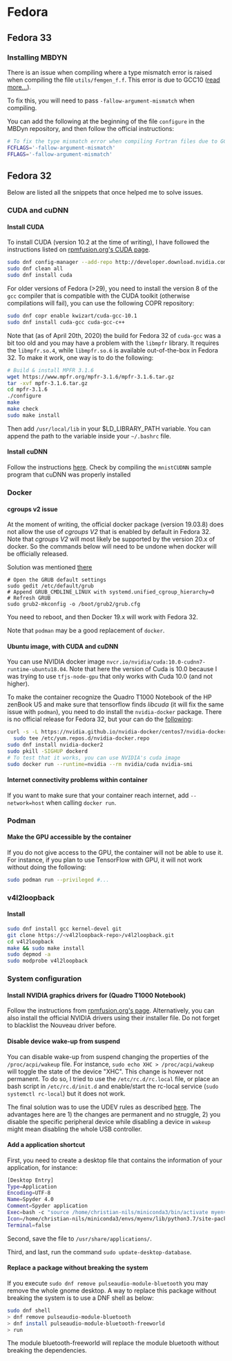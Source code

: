 # Fedora

## Fedora 33

### Installing MBDYN

There is an issue when compiling where a type mismatch error is raised when
compiling the file `utils/femgen_f.f`. This error is due to GCC10
([read more...](https://github.com/Unidata/netcdf-fortran/issues/212#issuecomment-600191468)).

To fix this, you will need to pass `-fallow-argument-mismatch` when compiling.

You can add the following at the beginning of the file `configure` in the
MBDyn repository, and then follow the official instructions:

```bash
# To fix the type mismatch error when compiling Fortran files due to GCC10
FCFLAGS='-fallow-argument-mismatch'
FFLAGS='-fallow-argument-mismatch'
```

## Fedora 32

Below are listed all the snippets that once helped me to solve issues.

### CUDA and cuDNN

#### Install CUDA

To install CUDA (version 10.2 at the time of writing), I have followed the
instructions listed on [rpmfusion.org's CUDA
page](https://rpmfusion.org/Howto/CUDA).

```bash
sudo dnf config-manager --add-repo http://developer.download.nvidia.com/compute/cuda/repos/fedora29/x86_64/cuda-fedora29.repo
sudo dnf clean all
sudo dnf install cuda
```

For older versions of Fedora (>29), you need to install the version 8 of the `gcc`
compiler that is compatible with the CUDA toolkit (otherwise compilations will fail), you can use the following COPR repository:

```bash
sudo dnf copr enable kwizart/cuda-gcc-10.1
sudo dnf install cuda-gcc cuda-gcc-c++
```

Note that (as of April 20th, 2020) the build for Fedora 32 of `cuda-gcc` was a
bit too old and you may have a problem with the `libmpfr` library. It requires
the `libmpfr.so.4`, while `libmpfr.so.6` is available out-of-the-box in Fedora 32. To make it work, one way is to do the following:

```bash
# Build & install MPFR 3.1.6
wget https://www.mpfr.org/mpfr-3.1.6/mpfr-3.1.6.tar.gz
tar -xvf mpfr-3.1.6.tar.gz
cd mpfr-3.1.6
./configure
make
make check
sudo make install
```

Then add `/usr/local/lib` in your \$LD_LIBRARY_PATH variable. You can append the
path to the variable inside your `~/.bashrc` file.

#### Install cuDNN

Follow the instructions
[here](https://docs.nvidia.com/deeplearning/sdk/cudnn-install/index.html#installlinux-rpm).
Check by compiling the `mnistCUDNN` sample program that cuDNN was properly installed

### Docker

#### cgroups v2 issue

At the moment of writing, the official docker package (version 19.03.8) does not
allow the use of _cgroups V2_ that is enabled by default in Fedora 32. Note that
_cgroups V2_ will most likely be supported by the version 20.x of docker. So
the commands below will need to be undone when docker will be officially
released.

Solution was mentioned [there](https://github.com/docker/for-linux/issues/665#issuecomment-533998047)

```
# Open the GRUB default settings
sudo gedit /etc/default/grub
# Append GRUB_CMDLINE_LINUX with systemd.unified_cgroup_hierarchy=0
# Refresh GRUB
sudo grub2-mkconfig -o /boot/grub2/grub.cfg
```

You need to reboot, and then Docker 19.x will work with Fedora 32.

Note that `podman` may be a good replacement of `docker`.

#### Ubuntu image, with CUDA and cuDNN

You can use NVIDIA docker image
`nvcr.io/nvidia/cuda:10.0-cudnn7-runtime-ubuntu18.04`. Note that here the
version of Cuda is 10.0 because I was trying to use `tfjs-node-gpu` that only
works with Cuda 10.0 (and not higher).

To make the container recognize the Quadro T1000 Notebook of the HP zenBook U5
and make sure that tensorflow finds _libcuda_ (it will fix the same issue with `podman`),
you need to do install the `nvidia-docker` package. There is no official release
for Fedora 32, but your can do the [following](https://github.com/NVIDIA/nvidia-docker/issues/553#issuecomment-381075335):

```bash
curl -s -L https://nvidia.github.io/nvidia-docker/centos7/nvidia-docker.repo | \
  sudo tee /etc/yum.repos.d/nvidia-docker.repo
sudo dnf install nvidia-docker2
sudo pkill -SIGHUP dockerd
# To test that it works, you can use NVIDIA's cuda image
sudo docker run --runtime=nvidia --rm nvidia/cuda nvidia-smi
```

#### Internet connectivity problems within container

If you want to make sure that your
container reach internet, add `--network=host` when calling `docker run`.

### Podman

#### Make the GPU accessible by the container

If you do not give access to the GPU, the container will not be able to use it.
For instance, if you plan to use TensorFlow with GPU, it will not work without
doing the following:

```bash
sudo podman run --privileged #...
```

### v4l2loopback

#### Install

```bash
sudo dnf install gcc kernel-devel git
git clone https://<v4l2loopback-repo>/v4l2loopback.git
cd v4l2loopback
make && sudo make install
sudo depmod -a
sudo modprobe v4l2loopback
```

### System configuration

#### Install NVIDIA graphics drivers for (Quadro T1000 Notebook)

Follow the instructions from [rpmfusion.org's page](https://rpmfusion.org/Howto/NVIDIA#Current_GeForce.2FQuadro.2FTesla).
Alternatively, you can
also install the official NVIDIA drivers using their installer file. Do not
forget to blacklist the Nouveau driver before.

#### Disable device wake-up from suspend

You can disable wake-up from suspend changing the properties of the
`/proc/acpi/wakeup` file. For instance, `sudo echo XHC > /proc/acpi/wakeup` will
toggle the state of the device "XHC". This change is however not permanent. To
do so, I tried to use the `/etc/rc.d/rc.local` file, or place an bash script in
`/etc/rc.d/init.d` and enable/start the rc-local service (`sudo systemctl rc-local`) but it does not work.

The final solution was to use the UDEV rules as described
[here](https://unix.stackexchange.com/a/532839). The advantages here are 1) the
changes are permanent and no struggle, 2) you disable the specific peripheral
device while disabling a device in `wakeup` might mean disabling the whole USB controller.

#### Add a application shortcut

First, you need to create a desktop file that contains the information of your
application, for instance:

```bash
[Desktop Entry]
Type=Application
Encoding=UTF-8
Name=Spyder 4.0
Comment=Spyder application
Exec=bash -c "source /home/christian-nils/miniconda3/bin/activate myenv && spyder &"
Icon=/home/christian-nils/miniconda3/envs/myenv/lib/python3.7/site-packages/spyder/images/spyder.svg
Terminal=false
```

Second, save the file to `/usr/share/applications/`.

Third, and last, run the command `sudo update-desktop-database`.

#### Replace a package without breaking the system

If you execute `sudo dnf remove pulseaudio-module-bluetooth` you may remove the
whole gnome desktop. A way to replace this package without breaking the system
is to use a DNF shell as below:

```bash
sudo dnf shell
> dnf remove pulseaudio-module-bluetooth
> dnf install pulseaudio-module-bluetooth-freeworld
> run
```

The module bluetooth-freeworld will replace the module bluetooth without
breaking the dependencies.
